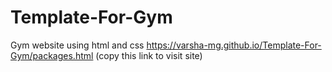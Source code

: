 # Template-For-Gym
Gym website using html and css
https://varsha-mg.github.io/Template-For-Gym/packages.html   (copy this link to visit site)
